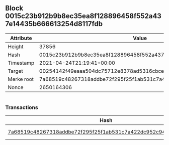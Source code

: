 ## Block 0015c23b912b9b8ec35ea8f128896458f552a437e14435b666613254d8117fdb

Attribute | Value
--- | ---
Height | 37856
Hash | 0015c23b912b9b8ec35ea8f128896458f552a437e14435b666613254d8117fdb
Timestamp | 2021-04-24T21:19:41+00:00
Target | 00254142f49eaaa504dc75712e8378ad5316cbcead634704b3734b6271167cc4
Merke root | 7a68519c48267318addbe72f295f25f1ab531c7a422dc952c9412f3dcc2c7a1e
Nonce | 2650164306

```

```

### Transactions

Hash | Amount
--- | ---
[7a68519c48267318addbe72f295f25f1ab531c7a422dc952c9412f3dcc2c7a1e](7a68519c48267318addbe72f295f25f1ab531c7a422dc952c9412f3dcc2c7a1e.md) | 10.00000000 SKEPTI 
